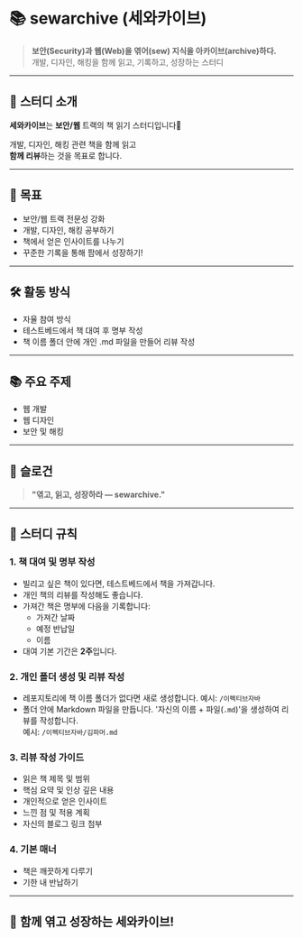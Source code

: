 # 📚 sewarchive (세와카이브)

> **보안(Security)과 웹(Web)을 엮어(sew) 지식을 아카이브(archive)하다.**  
> 개발, 디자인, 해킹을 함께 읽고, 기록하고, 성장하는 스터디

---

## 📖 스터디 소개

**세와카이브**는 **보안/웹** 트랙의 책 읽기 스터디입니다🤗

개발, 디자인, 해킹 관련 책을 함께 읽고  
**함께 리뷰**하는 것을 목표로 합니다.

---

## 🎯 목표

- 보안/웹 트랙 전문성 강화
- 개발, 디자인, 해킹 공부하기
- 책에서 얻은 인사이트를 나누기
- 꾸준한 기록을 통해 팜에서 성장하기!

---

## 🛠️ 활동 방식

- 자율 참여 방식
- 테스트베드에서 책 대여 후 명부 작성
- 책 이름 폴더 안에 개인 .md 파일을 만들어 리뷰 작성
---

## 📚 주요 주제

- 웹 개발 
- 웹 디자인 
- 보안 및 해킹 

---

## 🚀 슬로건

> **"엮고, 읽고, 성장하라 — sewarchive."**

---

## 📝 스터디 규칙

### 1. 책 대여 및 명부 작성

- 빌리고 싶은 책이 있다면, 테스트베드에서 책을 가져갑니다.
- 개인 책의 리뷰를 작성해도 좋습니다.
- 가져간 책은 명부에 다음을 기록합니다:
  - 가져간 날짜
  - 예정 반납일
  - 이름
- 대여 기본 기간은 **2주**입니다.

### 2. 개인 폴더 생성 및 리뷰 작성

- 레포지토리에 책 이름 폴더가 없다면 새로 생성합니다.
  예시: `/이펙티브자바`
- 폴더 안에 Markdown 파일을 만듭니다. '자신의 이름 + 파일(`.md`)'을 생성하여 리뷰를 작성합니다.  
  예시: `/이펙티브자바/김파머.md`

### 3. 리뷰 작성 가이드

- 읽은 책 제목 및 범위
- 핵심 요약 및 인상 깊은 내용
- 개인적으로 얻은 인사이트
- 느낀 점 및 적용 계획
- 자신의 블로그 링크 첨부

### 4. 기본 매너

- 책은 깨끗하게 다루기
- 기한 내 반납하기

---

## 🧵 함께 엮고 성장하는 세와카이브!
